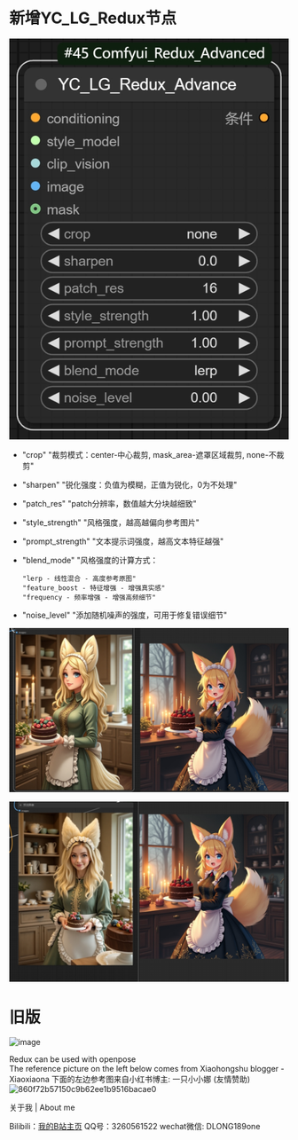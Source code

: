 # 新增YC_LG_Redux节点

![image](./redux_new.png)

- "crop" "裁剪模式：center-中心裁剪, mask_area-遮罩区域裁剪, none-不裁剪"
- "sharpen" "锐化强度：负值为模糊，正值为锐化，0为不处理"
- "patch_res" "patch分辨率，数值越大分块越细致"
- "style_strength" "风格强度，越高越偏向参考图片"
- "prompt_strength" "文本提示词强度，越高文本特征越强"
- "blend_mode" "风格强度的计算方式：

      "lerp - 线性混合 - 高度参考原图"
      "feature_boost - 特征增强 - 增强真实感"
      "frequency - 频率增强 - 增强高频细节"

- "noise_level" "添加随机噪声的强度，可用于修复错误细节"

![image](./show_1.png)

![image](./show_2.png)

# 旧版

![image](https://github.com/user-attachments/assets/02b45893-cc2f-4dd1-aae9-a83d28b1a395)

Redux can be used with openpose  
The reference picture on the left below comes from Xiaohongshu blogger - Xiaoxiaona
下面的左边参考图来自小红书博主: 一只小小娜 (友情赞助)
![860f72b57150c9b62ee1b9516bacae0](https://github.com/user-attachments/assets/6316407d-d392-453e-b295-680242ecafad)

关于我 | About me

Bilibili：[我的B站主页](https://space.bilibili.com/498399023?spm_id_from=333.1007.0.0)
QQ号：3260561522
wechat微信: DLONG189one

